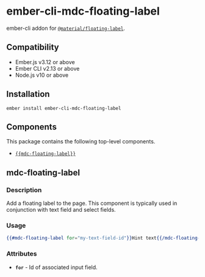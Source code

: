 ember-cli-mdc-floating-label
======================

ember-cli addon for [`@material/floating-label`](https://github.com/material-components/material-components-web/tree/master/packages/mdc-floating-label).


Compatibility
------------------------------------------------------------------------------

* Ember.js v3.12 or above
* Ember CLI v2.13 or above
* Node.js v10 or above


Installation
------------

    ember install ember-cli-mdc-floating-label

Components
-----------

This package contains the following top-level components.

* [`{{mdc-floating-label}}`](#mdc-floating-label)

mdc-floating-label
---------------------

### Description

Add a floating label to the page. This component is typically used in conjunction
with text field and select fields.

### Usage

```handlebars
{{#mdc-floating-label for="my-text-field-id"}}Hint text{{/mdc-floating-label}}
```

### Attributes

* **`for`** - Id of associated input field.

